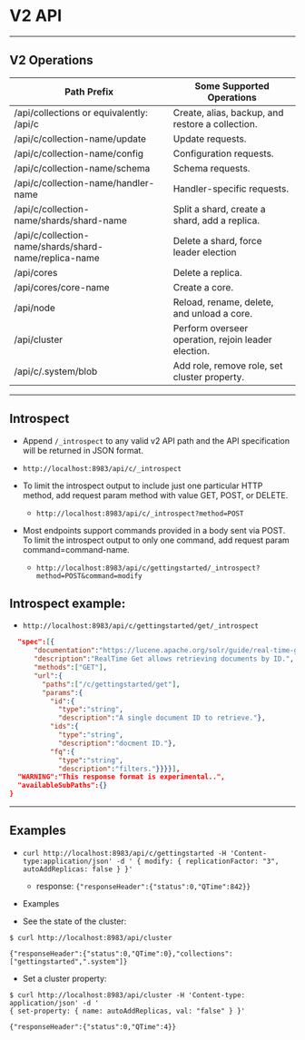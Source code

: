 # V2 API

---


## V2 Operations 

| Path Prefix                                           | Some Supported Operations                           |
|-------------------------------------------------------|-----------------------------------------------------|
| /api/collections or equivalently: /api/c              | Create, alias, backup, and restore a collection.    |
| /api/c/collection-name/update                         | Update requests.                                    |
| /api/c/collection-name/config                         | Configuration requests.                             |
| /api/c/collection-name/schema                         | Schema requests.                                    |
| /api/c/collection-name/handler-name                   | Handler-specific requests.                          |
| /api/c/collection-name/shards/shard-name              | Split a shard, create a shard, add a replica.       |
| /api/c/collection-name/shards/shard-name/replica-name | Delete a shard, force leader election               |
| /api/cores                                            | Delete a replica.                                   |
| /api/cores/core-name                                  | Create a core.                                      |
| /api/node                                             | Reload, rename, delete, and unload a core.          |
| /api/cluster                                          | Perform overseer operation, rejoin leader election. |
| /api/c/.system/blob                                   | Add role, remove role, set cluster property.        |


---


## Introspect

 * Append `/_introspect` to any valid v2 API path and the API specification will be returned in JSON format.

 * `http://localhost:8983/api/c/_introspect`

 * To limit the introspect output to include just one particular HTTP method, add request param method with value GET, POST, or DELETE.

   - `http://localhost:8983/api/c/_introspect?method=POST`

 * Most endpoints support commands provided in a body sent via POST. To limit the introspect output to only one command, add request param command=command-name.

   - `http://localhost:8983/api/c/gettingstarted/_introspect?method=POST&command=modify`

## Introspect example:

 * `http://localhost:8983/api/c/gettingstarted/get/_introspect`


```json
  "spec":[{
      "documentation":"https://lucene.apache.org/solr/guide/real-time-get.html",
      "description":"RealTime Get allows retrieving documents by ID.",
      "methods":["GET"],
      "url":{
        "paths":["/c/gettingstarted/get"],
        "params":{
          "id":{
            "type":"string",
            "description":"A single document ID to retrieve."},
          "ids":{
            "type":"string",
            "description":"docment ID."},
          "fq":{
            "type":"string",
            "description":"filters."}}}}],
  "WARNING":"This response format is experimental..",
  "availableSubPaths":{}
}
```

---

## Examples

 * `curl http://localhost:8983/api/c/gettingstarted -H 'Content-type:application/json' -d ' { modify: { replicationFactor: "3", autoAddReplicas: false } }'`
   - response: `{"responseHeader":{"status":0,"QTime":842}}`

* Examples

 * See the state of the cluster:

```console
$ curl http://localhost:8983/api/cluster

{"responseHeader":{"status":0,"QTime":0},"collections":["gettingstarted",".system"]}
```

  * Set a cluster property:

```console
$ curl http://localhost:8983/api/cluster -H 'Content-type: application/json' -d '
{ set-property: { name: autoAddReplicas, val: "false" } }'

{"responseHeader":{"status":0,"QTime":4}} 
```
